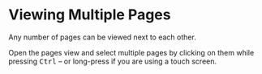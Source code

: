 # Viewing Multiple Pages

Any number of pages can be viewed next to each other.

Open the pages view and select multiple pages by clicking on them while pressing <kbd>Ctrl</kbd> &ndash; or long-press if you are using a touch screen.
